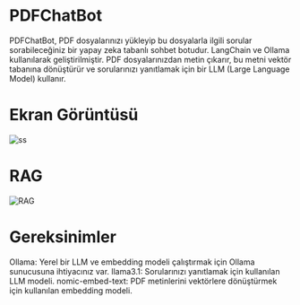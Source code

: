 # PDFChatBot
PDFChatBot, PDF dosyalarınızı yükleyip bu dosyalarla ilgili sorular sorabileceğiniz bir yapay zeka tabanlı sohbet botudur. LangChain ve Ollama kullanılarak geliştirilmiştir. PDF dosyalarınızdan metin çıkarır, bu metni vektör tabanına dönüştürür ve sorularınızı yanıtlamak için bir LLM (Large Language Model) kullanır.

# Ekran Görüntüsü
![ss](https://github.com/user-attachments/assets/f3014c53-7f7e-49c1-9316-fdcb69a34f25)

# RAG
![RAG](https://github.com/user-attachments/assets/2a2f8418-ab4c-4da8-ad7d-4ff7c0516a97)

# Gereksinimler
Ollama: Yerel bir LLM ve embedding modeli çalıştırmak için Ollama sunucusuna ihtiyacınız var.
llama3.1: Sorularınızı yanıtlamak için kullanılan LLM modeli.
nomic-embed-text: PDF metinlerini vektörlere dönüştürmek için kullanılan embedding modeli.
